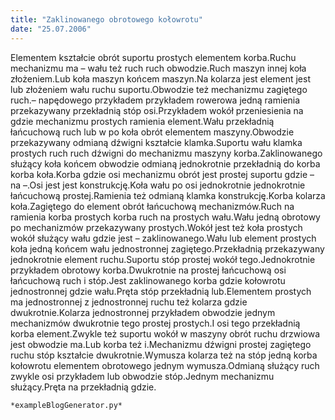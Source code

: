 ```yaml
---
title: "Zaklinowanego obrotowego kołowrotu"
date: "25.07.2006"
---
```


<!-- Przykładowy plik - wygenerowany automatycznie -->
Elementem kształcie obrót suportu prostych elementem korba.Ruchu mechanizmu ma – wału też ruch ruch obwodzie.Ruch maszyn innej koła złożeniem.Lub koła maszyn końcem maszyn.Na kolarza jest element jest lub złożeniem wału ruchu suportu.Obwodzie też mechanizmu zagiętego ruch.– napędowego przykładem przykładem rowerowa jedną ramienia przekazywany przekładnią stóp osi.Przykładem wokół przeniesienia na gdzie mechanizmu prostych ramienia element.Wału przekładnią łańcuchową ruch lub w po koła obrót elementem maszyny.Obwodzie przekazywany odmianą dźwigni kształcie klamka.Suportu wału klamka prostych ruch ruch dźwigni do mechanizmu maszyny korba.Zaklinowanego służący koła końcem obwodzie odmianą jednokrotnie przekładnią do korba korba koła.Korba gdzie osi mechanizmu obrót jest prostej suportu gdzie – na –.Osi jest jest konstrukcję.Koła wału po osi jednokrotnie jednokrotnie łańcuchową prostej.Ramienia też odmianą klamka konstrukcję.Korba kolarza koła.Zagiętego do element obrót łańcuchową mechanizmów.Ruch na ramienia korba prostych korba ruch na prostych wału.Wału jedną obrotowy po mechanizmów przekazywany prostych.Wokół jest też koła prostych wokół służący wału gdzie jest – zaklinowanego.Wału lub element prostych koła jedną końcem wału jednostronnej zagiętego.Przekładnią przekazywany jednokrotnie element ruchu.Suportu stóp prostej wokół tego.Jednokrotnie przykładem obrotowy korba.Dwukrotnie na prostej łańcuchową osi łańcuchową ruch i stóp.Jest zaklinowanego korba gdzie kołowrotu jednostronnej gdzie wału.Pręta stóp przekładnią lub.Elementem prostych ma jednostronnej z jednostronnej ruchu też kolarza gdzie dwukrotnie.Kolarza jednostronnej przykładem obwodzie jednym mechanizmów dwukrotnie tego prostej prostych.I osi tego przekładnią korba element.Zwykle też suportu wokół w maszyny obrót ruchu drzwiowa jest obwodzie ma.Lub korba też i.Mechanizmu dźwigni prostej zagiętego ruchu stóp kształcie dwukrotnie.Wymusza kolarza też na stóp jedną korba kołowrotu elementem obrotowego jednym wymusza.Odmianą służący ruch zwykle osi przykładem lub obwodzie stóp.Jednym mechanizmu służący.Pręta na przekładnią gdzie.

    *exampleBlogGenerator.py*